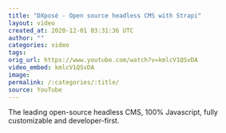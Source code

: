```yaml
---
title: "DXposé - Open source headless CMS with Strapi"
layout: video
created_at: 2020-12-01 03:31:36 UTC
author: ""
categories: video
tags: 
orig_url: https://www.youtube.com/watch?v=kmlcV1QSvDA
video_embed: kmlcV1QSvDA
image:
permalink: /:categories/:title/
source: YouTube
---
```

The leading open-source headless CMS, 100% Javascript, fully customizable and developer-first.